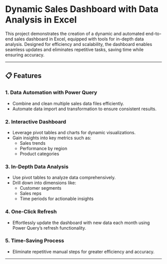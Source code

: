 # Dynamic Sales Dashboard with Data Analysis in Excel

This project demonstrates the creation of a dynamic and automated end-to-end sales dashboard in Excel, equipped with tools for in-depth data analysis. Designed for efficiency and scalability, the dashboard enables seamless updates and eliminates repetitive tasks, saving time while ensuring accuracy.

---

## 📋 Features

### 1. **Data Automation with Power Query**
- Combine and clean multiple sales data files efficiently.
- Automate data import and transformation to ensure consistent results.

### 2. **Interactive Dashboard**
- Leverage pivot tables and charts for dynamic visualizations.
- Gain insights into key metrics such as:
  - Sales trends
  - Performance by region
  - Product categories

### 3. **In-Depth Data Analysis**
- Use pivot tables to analyze data comprehensively.
- Drill down into dimensions like:
  - Customer segments
  - Sales reps
  - Time periods for actionable insights

### 4. **One-Click Refresh**
- Effortlessly update the dashboard with new data each month using Power Query’s refresh functionality.

### 5. **Time-Saving Process**
- Eliminate repetitive manual steps for greater efficiency and accuracy.

---



